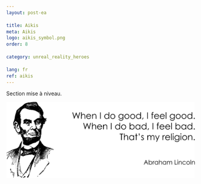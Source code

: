 ```yaml
---
layout: post-ea

title: Aikis
meta: Aikis
logo: aikis_symbol.png
order: 8

category: unreal_reality_heroes

lang: fr
ref: aikis
---
```


Section mise à niveau.

<a data-fancybox="gallery" href="/img/programming/Lincoln.png"><img src="/img/programming/Lincoln.png" alt=""></a>
